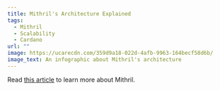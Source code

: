 ```yaml
---
title: Mithril's Architecture Explained
tags:
  - Mithril
  - Scalability
  - Cardano
url: ""
image: https://ucarecdn.com/359d9a18-022d-4afb-9963-164becf58d6b/
image_text: An infographic about Mithril's architecture
---
```


Read [this article](https://iohk.io/en/blog/posts/2023/07/20/mithril-nears-mainnet-release/) to learn more about Mithril.
